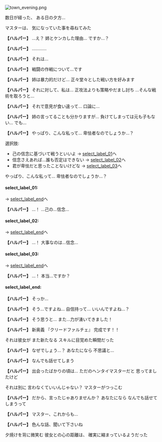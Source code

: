 
![town_evening.png](../images/backgrounds/town_evening.png)

数日が経った、
ある日の夕方…

マスターは、
気になっていた事を尋ねてみた

**【ハルパー】**
…え？
姉とケンカした理由…
ですか…？

**【ハルパー】**
…………

**【ハルパー】**
それは…

**【ハルパー】**
戦闘の作戦について…です

**【ハルパー】**
姉は暴力的だけど…
正々堂々とした戦い方を好みます

**【ハルパー】**
それに対して、私は…
正攻法よりも策略やだまし討ち
…そんな戦術を取ろうと…

**【ハルパー】**
それで意見が食い違って…
口論に…

**【ハルパー】**
姉の言ってることも分かりますが…
負けてしまっては元も子もない…
でも…

**【ハルパー】**
やっぱり、こんな私って…
卑怯者なのでしょうか…？

選択肢:
- 己の信念に基づいて戦うといいよ → [select_label_01](#select_label_01)へ
- 信念さえあれば…誰も否定はできない → [select_label_02](#select_label_02)へ
- 君が卑怯だと思ったことないけどな → [select_label_03](#select_label_03)へ

やっぱり、こんな私って…
卑怯者なのでしょうか…？

#### select_label_01:
 → [select_label_end](#select_label_end)へ

**【ハルパー】**
…！
…己の…信念…

#### select_label_02:
 → [select_label_end](#select_label_end)へ

**【ハルパー】**
…！
大事なのは…信念…

#### select_label_03:
 → [select_label_end](#select_label_end)へ

**【ハルパー】**
…！
本当…ですか？

#### select_label_end:

**【ハルパー】**
そっか…

**【ハルパー】**
そう…ですよね…
自信持って…
いいんですよね…？

**【ハルパー】**
そう思うと…
また…力が湧いてきました！

**【ハルパー】**
新奥義
『クリードファルチェ』
完成です！！

それは彼女が
また新たなる
スキルに目覚めた瞬間だった

**【ハルパー】**
なぜでしょう…？
あなたになら
不思議と…

**【ハルパー】**
なんでも話せてしまう

**【ハルパー】**
出会ったばかりの頃は…
ただのヘンタイマスターだと
思ってましたけど

それは別に
言わなくていいんじゃない？
マスターがつっこむ

**【ハルパー】**
だから、言ったじゃありませんか？
あなたになら
なんでも話せてしまうって

**【ハルパー】**
マスター、これからも…

**【ハルパー】**
色んな話、聞いて下さいね

夕焼けを背に微笑む
彼女との心の距離は、
確実に縮まっているようだった
